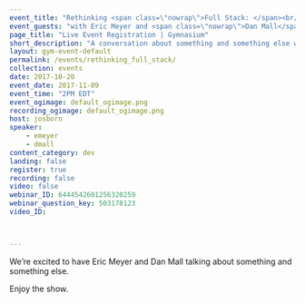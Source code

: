 ```yaml
---
event_title: "Rethinking <span class=\"nowrap\">Full Stack: </span><br/>Cost and <span class=\"nowrap\">Compromise</span>"
event_guests: "with Eric Meyer and <span class=\"nowrap\">Dan Mall</span>"
page_title: "Live Event Registration | Gymnasium"
short_description: "A conversation about something and something else with special guests Eric Meyer and Dan Mall."
layout: gym-event-default
permalink: /events/rethinking_full_stack/
collection: events
date: 2017-10-20
event_date: 2017-11-09
event_time: "2PM EDT"
event_ogimage: default_ogimage.png
recording_ogimage: default_ogimage.png
host: josborn
speaker:
    - emeyer
    - dmall
content_category: dev
landing: false
register: true
recording: false
video: false
webinar_ID: 6444542601256320259
webinar_question_key: 503178123
video_ID:



---
```

<p>
We’re excited to have Eric Meyer and Dan Mall talking about something and something else.
</p>
<p class="call-out">
Enjoy the show.
</p>
